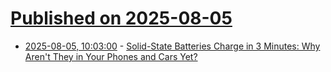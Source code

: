 # [Published on 2025-08-05](index.md)

* [2025-08-05, 10:03:00](https://soylentnews.org/article.pl?sid=25/08/03/2136209&from=rss) - [Solid-State Batteries Charge in 3 Minutes:  Why Aren't They in Your Phones and Cars Yet?](https://soylentnews.org/article.pl?sid=25/08/03/2136209&from=rss)
